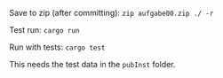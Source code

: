 Save to zip (after committing): `zip aufgabe00.zip ./ -r`

Test run: `cargo run`

Run with tests: `cargo test`

This needs the test data in the `pubInst` folder.
